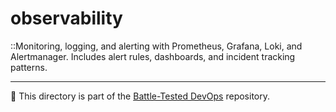 # observability

::Monitoring, logging, and alerting with Prometheus, Grafana, Loki, and Alertmanager. Includes alert rules, dashboards, and incident tracking patterns.

---

📁 This directory is part of the [Battle-Tested DevOps](../README.md) repository.
